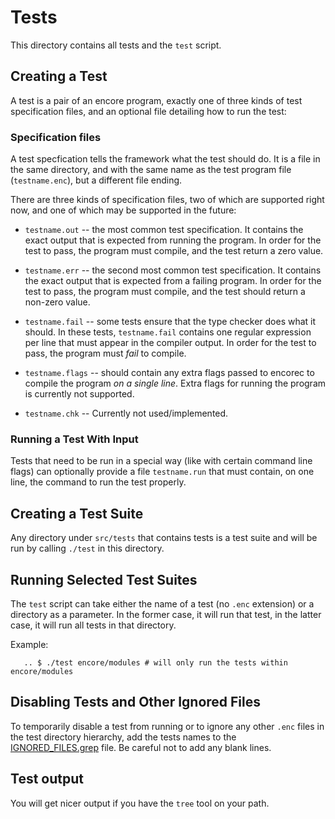 
# Tests

This directory contains all tests and the `test` script.

## Creating a Test

A test is a pair of an encore program, exactly one of three kinds of test
specification files, and an optional file detailing how to run the test:

### Specification files

A test specfication tells the framework what the test should do. It is a file in
the same directory, and with the same name as the test program file
(`testname.enc`), but a different file ending.

There are three kinds of specification files, two of which are supported right
now, and one of which may be supported in the future:

 - `testname.out` -- the most common test specification. It contains the exact
   output that is expected from running the program. In order for the test to
   pass, the program must compile, and the test return a zero value.
 
 - `testname.err` -- the second most common test specification. It contains the
   exact output that is expected from a failing program. In order for the test
   to pass, the program must compile, and the test should return a non-zero
   value.
 
 - `testname.fail` -- some tests ensure that the type checker does what it
   should. In these tests, `testname.fail` contains one regular expression per
   line that must appear in the compiler output. In order for the test to pass,
   the program must *fail* to compile.

 - `testname.flags` -- should contain any extra flags passed to encorec to
   compile the program *on a single line*. Extra flags for running the program
   is currently not supported.

 - `testname.chk` -- Currently not used/implemented.

### Running a Test With Input

Tests that need to be run in a special way (like with certain command line
flags) can optionally provide a file `testname.run` that must contain, on one
line, the command to run the test properly.

## Creating a Test Suite

Any directory under `src/tests` that contains tests is a test suite and will be
run by calling `./test` in this directory.

## Running Selected Test Suites

The `test` script can take either the name of a test (no `.enc` extension) or a
directory as a parameter. In the former case, it will run that test, in the
latter case, it will run all tests in that directory.

Example:

```
   .. $ ./test encore/modules # will only run the tests within encore/modules
```

## Disabling Tests and Other Ignored Files

To temporarily disable a test from running or to ignore any other
`.enc` files in the test directory hierarchy, 
add the tests names to the [IGNORED_FILES.grep](IGNORED_FILES.grep) file. Be careful not to
add any blank lines.

## Test output

You will get nicer output if you have the `tree` tool on your path.

